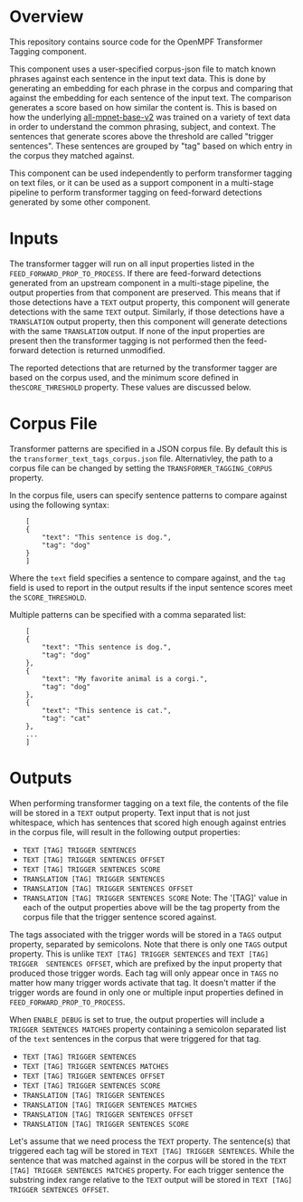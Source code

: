 # Overview

This repository contains source code for the OpenMPF Transformer Tagging component.

This component uses a user-specified corpus-json file to match known phrases against 
each sentence in the input text data. This is done by generating an embedding for each 
phrase in the corpus and comparing that against the embedding for each sentence of the 
input text. The comparison generates a score based on how similar the content is. 
This is based on how the underlying
[all-mpnet-base-v2](https://huggingface.co/sentence-transformers/all-mpnet-base-v2) 
was trained on a variety of text data in order to understand the common phrasing, 
subject, and context. The sentences that generate scores above the threshold are 
called "trigger sentences". These sentences are grouped by "tag" based on which entry 
in the corpus they matched against.

This component can be used independently to perform transformer tagging on text
files, or it can be used as a support component in a multi-stage pipeline to
perform transformer tagging on feed-forward detections generated by some other
component.

# Inputs

The transformer tagger will run on all input properties listed in the 
`FEED_FORWARD_PROP_TO_PROCESS`. If there are feed-forward detections generated from 
an upstream component in a multi-stage pipeline, the output properties from that 
component are preserved. This means that if those detections have a `TEXT` output 
property, this component will generate detections with the same `TEXT` output. 
Similarly, if those detections have a `TRANSLATION` output property, then this 
component will generate detections with the same `TRANSLATION` output. If none of the 
input properties are present then the transformer tagging is not performed then the 
feed-forward detection is returned unmodified.

The reported detections that are returned by the transformer tagger are based on the 
corpus used, and the minimum score defined in the`SCORE_THRESHOLD` property. These 
values are discussed below. 

# Corpus File

Transformer patterns are specified in a JSON corpus file. By default this is the 
`transformer_text_tags_corpus.json` file. Alternativley, the path to a corpus file can 
be changed by setting the `TRANSFORMER_TAGGING_CORPUS` property.

In the corpus file, users can specify sentence patterns to compare against using the 
following syntax:

```
    [
    {
        "text": "This sentence is dog.",
        "tag": "dog"
    }
    ]
```

Where the `text` field specifies a sentence to compare against, and the `tag` field 
is used to report in the output results if the input sentence scores meet the 
`SCORE_THRESHOLD`.

Multiple patterns can be specified with a comma separated list:

```
    [
    {
        "text": "This sentence is dog.",
        "tag": "dog"
    },
    {
        "text": "My favorite animal is a corgi.",
        "tag": "dog"
    },
    {
        "text": "This sentence is cat.",
        "tag": "cat"
    },
    ...
    ]
```

# Outputs

When performing transformer tagging on a text file, the contents of the file will be
stored in a `TEXT` output property. Text input that is not just whitespace, which has 
sentences that scored high enough against entries in the corpus file, will result in 
the following output properties: 

- `TEXT [TAG] TRIGGER SENTENCES`
- `TEXT [TAG] TRIGGER SENTENCES OFFSET`
- `TEXT [TAG] TRIGGER SENTENCES SCORE`
- `TRANSLATION [TAG] TRIGGER SENTENCES`
- `TRANSLATION [TAG] TRIGGER SENTENCES OFFSET`
- `TRANSLATION [TAG] TRIGGER SENTENCES SCORE`
Note: The '[TAG]' value in each of the output properties above will be the tag 
property from the corpus file that the trigger sentence scored against.

The tags associated with the trigger words will be stored in a `TAGS` output 
property, separated by semicolons. Note that there is only one `TAGS` output 
property. This is unlike `TEXT [TAG] TRIGGER SENTENCES` and `TEXT [TAG] TRIGGER 
SENTENCES OFFSET`, which are prefixed by the input property that produced those 
trigger words. Each tag will only appear once in `TAGS` no matter how many trigger 
words activate that tag. It doesn't matter if the trigger words are found in only one
or multiple input properties defined in `FEED_FORWARD_PROP_TO_PROCESS`.

When `ENABLE_DEBUG` is set to true, the output properties will include a 
`TRIGGER SENTENCES MATCHES` property containing a semicolon separated list of the 
`text` sentences in the corpus that were triggered for that tag.

- `TEXT [TAG] TRIGGER SENTENCES`
- `TEXT [TAG] TRIGGER SENTENCES MATCHES`
- `TEXT [TAG] TRIGGER SENTENCES OFFSET`
- `TEXT [TAG] TRIGGER SENTENCES SCORE`
- `TRANSLATION [TAG] TRIGGER SENTENCES`
- `TRANSLATION [TAG] TRIGGER SENTENCES MATCHES`
- `TRANSLATION [TAG] TRIGGER SENTENCES OFFSET`
- `TRANSLATION [TAG] TRIGGER SENTENCES SCORE`

Let's assume that we need process the `TEXT` property. The sentence(s) that
triggered each tag will be stored in `TEXT [TAG] TRIGGER SENTENCES`. While the
sentence that was matched against in the corpus will be stored in the
`TEXT [TAG] TRIGGER SENTENCES MATCHES` property. For each trigger sentence the 
substring index range relative to the `TEXT` output will be stored in 
`TEXT [TAG] TRIGGER SENTENCES OFFSET`.


